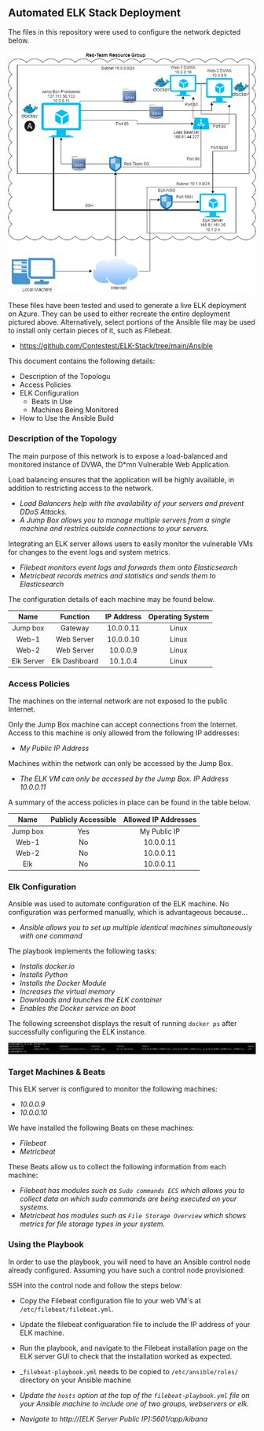 ## Automated ELK Stack Deployment

The files in this repository were used to configure the network depicted below.

![Network-Diagram](Diagrams/Network_Diagram.png)

These files have been tested and used to generate a live ELK deployment on Azure. They can be used to either recreate the entire deployment pictured above. Alternatively, select portions of the Ansible file may be used to install only certain pieces of it, such as Filebeat.

  - <https://github.com/Contestest/ELK-Stack/tree/main/Ansible>

This document contains the following details:
- Description of the Topologu
- Access Policies
- ELK Configuration
  - Beats in Use
  - Machines Being Monitored
- How to Use the Ansible Build


### Description of the Topology

The main purpose of this network is to expose a load-balanced and monitored instance of DVWA, the D*mn Vulnerable Web Application.

Load balancing ensures that the application will be highly available, in addition to restricting access to the network.
- _Load Balancers help with the availability of your servers and prevent DDoS Attacks._
- _A Jump Box allows you to manage multiple servers from a single machine and restrics outside connections to your servers._

Integrating an ELK server allows users to easily monitor the vulnerable VMs for changes to the event logs and system metrics.
- _Filebeat monitors event logs and forwards them onto Elasticsearch_
- _Metricbeat records metrics and statistics and sends them to Elasticsearch_

The configuration details of each machine may be found below.

|    Name    |    Function   | IP Address | Operating System |
|:----------:|:-------------:|:----------:|:----------------:|
|   Jump box |    Gateway    |  10.0.0.11 |       Linux      |
|    Web-1   |   Web Server  |  10.0.0.10 |       Linux      |
|    Web-2   |   Web Server  |  10.0.0.9  |       Linux      |
| Elk Server | Elk Dashboard |  10.1.0.4  |       Linux      |

### Access Policies

The machines on the internal network are not exposed to the public Internet. 

Only the Jump Box machine can accept connections from the Internet. Access to this machine is only allowed from the following IP addresses:
- _My Public IP Address_

Machines within the network can only be accessed by the Jump Box.
- _The ELK VM can only be accessed by the Jump Box. IP Address 10.0.0.11_

A summary of the access policies in place can be found in the table below.

|   Name   | Publicly Accessible | Allowed IP Addresses |
|:--------:|:-------------------:|:--------------------:|
| Jump box |         Yes         |     My Public IP     |
|   Web-1  |          No         |       10.0.0.11      |
|   Web-2  |          No         |       10.0.0.11      |
|    Elk   |          No         |       10.0.0.11      |

### Elk Configuration

Ansible was used to automate configuration of the ELK machine. No configuration was performed manually, which is advantageous because...
- _Ansible allows you to set up multiple identical machines simultaneously with one command_

The playbook implements the following tasks:
- _Installs docker.io_
- _Installs Python_
- _Installs the Docker Module_
- _Increases the virtual memory_
- _Downloads and launches the ELK container_
- _Enables the Docker service on boot_

The following screenshot displays the result of running `docker ps` after successfully configuring the ELK instance.

![Docker PS Output](Images/docker_ps_output.png)

### Target Machines & Beats
This ELK server is configured to monitor the following machines:
- _10.0.0.9_
- _10.0.0.10_

We have installed the following Beats on these machines:
- _Filebeat_
- _Metricbeat_

These Beats allow us to collect the following information from each machine:
- _Filebeat has modules such as `Sudo commands ECS` which allows you to collect data on which sudo commands are being executed on your systems._
- _Metricbeat has modules such as `File Storage Overview` which shows metrics for file storage types in your system._

### Using the Playbook
In order to use the playbook, you will need to have an Ansible control node already configured. Assuming you have such a control node provisioned: 

SSH into the control node and follow the steps below:
- Copy the Filebeat configuration file to your web VM's at `/etc/filebeat/filebeat.yml`.
- Update the filebeat configuaration file to include the IP address of your ELK machine.
- Run the playbook, and navigate to the Filebeat installation page on the ELK server GUI to check that the installation worked as expected.

- _`filebeat-playbook.yml` needs to be copied to `/etc/ansible/roles/` directory on your Ansible machine
- _Update the `hosts` option at the top of the `filebeat-playbook.yml` file on your Ansible machine to include one of two groups, webservers or elk._
- _Navigate to http://[ELK Server Public IP]:5601/app/kibana_